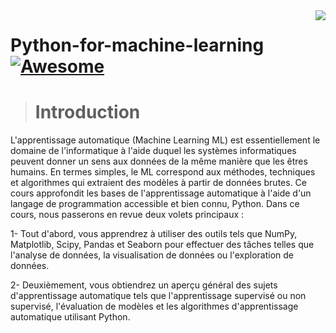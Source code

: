 

<img src="icon.png" align="right" />

# Python-for-machine-learning [![Awesome](https://cdn.jsdelivr.net/gh/sindresorhus/awesome@d7305f38d29fed78fa85652e3a63e154dd8e8829/media/badge.svg)](https://github.com/sindresorhus/awesome#readme)




> # Introduction

L'apprentissage automatique (Machine Learning ML) est essentiellement le domaine de
l'informatique à l'aide duquel les systèmes informatiques peuvent donner un sens aux données de la
même manière que les êtres humains. En termes simples, le ML correspond aux méthodes, techniques
et algorithmes qui extraient des modèles à partir de données brutes. Ce cours approfondit les bases de
l'apprentissage automatique à l'aide d'un langage de programmation accessible et bien connu, Python.
Dans ce cours, nous passerons en revue deux volets principaux :

1- Tout d'abord, vous apprendrez à utiliser des outils tels que NumPy, Matplotlib, Scipy, Pandas
et Seaborn pour effectuer des tâches telles que l'analyse de données, la visualisation de données
ou l'exploration de données.

2- Deuxièmement, vous obtiendrez un aperçu général des sujets d'apprentissage automatique tels
que l'apprentissage supervisé ou non supervisé, l'évaluation de modèles et les algorithmes
d'apprentissage automatique utilisant Python.
